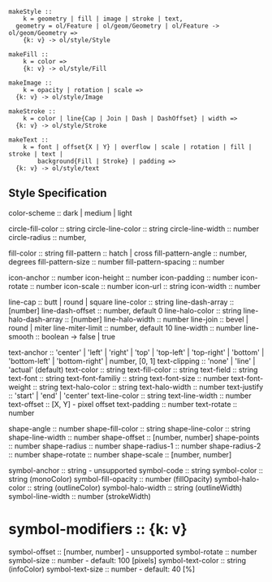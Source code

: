 ```
makeStyle ::
	k = geometry | fill | image | stroke | text,
  geometry = ol/Feature | ol/geom/Geometry | ol/Feature -> ol/geom/Geometry =>
	{k: v} -> ol/style/Style

makeFill ::
	k = color =>
	{k: v} -> ol/style/Fill

makeImage ::
	k = opacity | rotation | scale =>
  {k: v} -> ol/style/Image

makeStroke ::
	k = color | line{Cap | Join | Dash | DashOffset} | width =>
  {k: v} -> ol/style/Stroke

makeText ::
	k = font | offset{X | Y} | overflow | scale | rotation | fill | stroke | text |
	    background{Fill | Stroke} | padding =>
  {k: v} -> ol/style/text

```

## Style Specification

color-scheme :: dark | medium | light

circle-fill-color :: string
circle-line-color :: string
circle-line-width :: number
circle-radius :: number,

fill-color :: string
fill-pattern :: hatch | cross
fill-pattern-angle :: number, degrees
fill-pattern-size :: number
fill-pattern-spacing :: number

icon-anchor :: number
icon-height :: number
icon-padding :: number
icon-rotate :: number
icon-scale :: number
icon-url :: string
icon-width :: number

line-cap :: butt | round | square
line-color :: string
line-dash-array :: [number]
line-dash-offset :: number, default 0
line-halo-color :: string
line-halo-dash-array :: [number]
line-halo-width :: number
line-join :: bevel | round | miter
line-miter-limit :: number, default 10
line-width :: number
line-smooth :: boolean -> false | true

text-anchor :: 'center' | 'left' | 'right' |
	'top' | 'top-left' | 'top-right' |
	'bottom' | 'bottom-left' | 'bottom-right' |
	number, [0, 1]
text-clipping :: 'none' | 'line' | 'actual' (default)
text-color :: string
text-fill-color :: string
text-field :: string
text-font :: string
text-font-familiy :: string
text-font-size :: number
text-font-weight :: string
text-halo-color :: string
text-halo-width :: number
text-justify :: 'start' | 'end' | 'center'
text-line-color :: string
text-line-width :: number
text-offset :: [X, Y] - pixel offset
text-padding :: number
text-rotate :: number

shape-angle :: number
shape-fill-color :: string
shape-line-color :: string
shape-line-width :: number
shape-offset :: [number, number]
shape-points :: number
shape-radius :: number
shape-radius-1 :: number
shape-radius-2 :: number
shape-rotate :: number
shape-scale :: [number, number]

symbol-anchor :: string - unsupported
symbol-code :: string
symbol-color :: string (monoColor)
symbol-fill-opacity :: number (fillOpacity)
symbol-halo-color :: string (outlineColor)
symbol-halo-width :: string (outlineWidth)
symbol-line-width :: number (strokeWidth)
# symbol-modifiers :: {k: v}
symbol-offset :: [number, number] - unsupported
symbol-rotate :: number
symbol-size :: number - default: 100 [pixels]
symbol-text-color :: string (infoColor)
symbol-text-size :: number - default: 40 [%]
